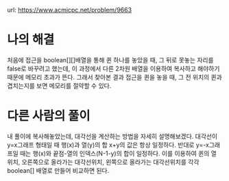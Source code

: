url: https://www.acmicpc.net/problem/9663

# 나의 해결

처음에 접근을 boolean[][]배열을 통해 퀸 하나를 놓았을 때, 그 뒤로 못놓는 자리를 false로 바꾸려고 했는데, 이 과정에서 다른 2차원 배열을 이용하여 복사하고 해야하기 때문에 메모리 초과가 뜬다. 그래서 찾아본 결과 접근을 퀸을 놓을 때, 그 전 위치의 퀸과 겹치는지를 보면 메모리를 절약할 수 있다.

# 다른 사람의 풀이

내 풀이에 복사해놓았는데, 대각선을 계산하는 방법을 자세히 설명해보겠다. 대각선이 y=x그래프 형태일 때 행(x)과 열(y)의 합 x+y의 값은 항상 일정하다. 반대로 y=-x그래프일 때는 행(x)와 끝점-열의 인덱스(N-1-y)의 합이 일정하다. 이를 이용하여 퀸의 열 위치, 오른쪽으로 올라가는 대각선위치, 왼쪽으로 올라가는 대각선위치를 각각 boolean[] 배열로 만들어 비교하면 된다.
